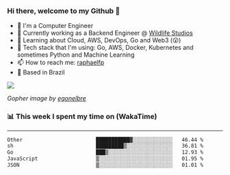 ### Hi there, welcome to my Github 👋

- 📖 I'm a Computer Engineer
- 🔭 Currently working as a Backend Engineer @ [Wildlife Studios](https://wildlifestudios.com/)
- 🌱 Learning about Cloud, AWS, DevOps, Go and Web3 (😲)
- 🚀 Tech stack that I'm using: Go, AWS, Docker, Kubernetes and sometimes Python and Machine Learning
- 📫 How to reach me: [raphaelfp](https://linkedin.com/in/raphaelfp)
- 🏡 Based in Brazil

![](https://github.com/raphaelfp/gophers/blob/master/.thumb/animation/morning-coffee-3x.gif)

*Gopher image by [egonelbre](https://github.com/egonelbre/)*

### 📊 This week I spent my time on (WakaTime)

---

<!--START_SECTION:waka-->

```txt
Other                        ███████████▓░░░░░░░░░░░░░   46.44 %
sh                           █████████▒░░░░░░░░░░░░░░░   36.81 %
Go                           ███▒░░░░░░░░░░░░░░░░░░░░░   12.93 %
JavaScript                   ▒░░░░░░░░░░░░░░░░░░░░░░░░   01.95 %
JSON                         ▒░░░░░░░░░░░░░░░░░░░░░░░░   01.01 %
```

<!--END_SECTION:waka-->
